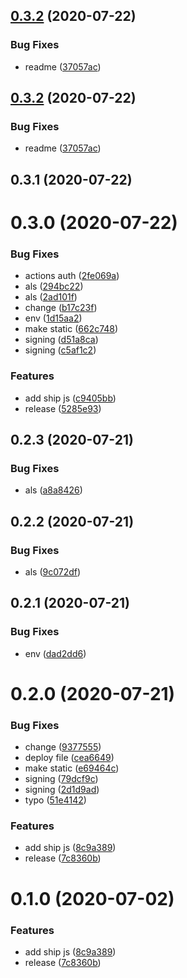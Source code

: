 ## [0.3.2](https://github.com/pronitdas/ci-cd-nodejs-lambda/compare/v0.3.1...v0.3.2) (2020-07-22)


### Bug Fixes

* readme ([37057ac](https://github.com/pronitdas/ci-cd-nodejs-lambda/commit/37057acdd57b409f3752e660b0a6e486e62fc519))



## [0.3.2](https://github.com/pronitdas/ci-cd-nodejs-lambda/compare/v0.3.1...v0.3.2) (2020-07-22)


### Bug Fixes

* readme ([37057ac](https://github.com/pronitdas/ci-cd-nodejs-lambda/commit/37057acdd57b409f3752e660b0a6e486e62fc519))



## 0.3.1 (2020-07-22)



# 0.3.0 (2020-07-22)


### Bug Fixes

* actions auth ([2fe069a](https://github.com/pronitdas/ci-cd-nodejs-lambda/commit/2fe069a62bc2c3a70745c2b027656a6b23e396be))
* als ([294bc22](https://github.com/pronitdas/ci-cd-nodejs-lambda/commit/294bc228c30d42c309b41eb4f8adf9aec67afba6))
* als ([2ad101f](https://github.com/pronitdas/ci-cd-nodejs-lambda/commit/2ad101fa76e1595908f805d87c5378591ed64122))
* change ([b17c23f](https://github.com/pronitdas/ci-cd-nodejs-lambda/commit/b17c23f7a7c8c87b9d61e4951fa68be6c5e2d2da))
* env ([1d15aa2](https://github.com/pronitdas/ci-cd-nodejs-lambda/commit/1d15aa280568810020c38dd8ec52dcae11ef9e13))
* make static ([662c748](https://github.com/pronitdas/ci-cd-nodejs-lambda/commit/662c74873eba194e72624da0b1383f5d3daa0141))
* signing ([d51a8ca](https://github.com/pronitdas/ci-cd-nodejs-lambda/commit/d51a8ca6825257b196c5ce61d8a9aaa5ac2bbb9c))
* signing ([c5af1c2](https://github.com/pronitdas/ci-cd-nodejs-lambda/commit/c5af1c2da56d303d798e6602d4d573da92e4da4b))


### Features

* add ship js ([c9405bb](https://github.com/pronitdas/ci-cd-nodejs-lambda/commit/c9405bbb699808cf63d4eacc129c2f7a393c31f0))
* release ([5285e93](https://github.com/pronitdas/ci-cd-nodejs-lambda/commit/5285e93fb868374d75376414432604faff57111f))



## 0.2.3 (2020-07-21)


### Bug Fixes

* als ([a8a8426](https://github.com/pronitdas/ci-cd-nodejs-lambda/commit/a8a8426300bf70b3be08e741f5e1400cbbb3caae))



## 0.2.2 (2020-07-21)


### Bug Fixes

* als ([9c072df](https://github.com/pronitdas/ci-cd-nodejs-lambda/commit/9c072dffb36cfe4a23800d595420bd7037cdcda4))



## 0.2.1 (2020-07-21)


### Bug Fixes

* env ([dad2dd6](https://github.com/pronitdas/ci-cd-nodejs-lambda/commit/dad2dd6017872ab3090a63bbd516b442ba0e9de4))



# 0.2.0 (2020-07-21)


### Bug Fixes

* change ([9377555](https://github.com/pronitdas/ci-cd-nodejs-lambda/commit/93775552c4db9088bc98af3aa03a8b26f9ab527c))
* deploy file ([cea6649](https://github.com/pronitdas/ci-cd-nodejs-lambda/commit/cea66490e18cf341821a7c55c15da31207bcc62b))
* make static ([e69464c](https://github.com/pronitdas/ci-cd-nodejs-lambda/commit/e69464c7ad659270685c39cc86ded9914ec654ec))
* signing ([79dcf9c](https://github.com/pronitdas/ci-cd-nodejs-lambda/commit/79dcf9cf13a5158cd5f1aeddb4d4f7136081cb24))
* signing ([2d1d9ad](https://github.com/pronitdas/ci-cd-nodejs-lambda/commit/2d1d9adf6ee7243de16066a9597e8380391c7c09))
* typo ([51e4142](https://github.com/pronitdas/ci-cd-nodejs-lambda/commit/51e4142791852498c0591f8792dbaf3f5770be16))


### Features

* add ship js ([8c9a389](https://github.com/pronitdas/ci-cd-nodejs-lambda/commit/8c9a3892a8ecfb44476cf186050047feb0580300))
* release ([7c8360b](https://github.com/pronitdas/ci-cd-nodejs-lambda/commit/7c8360b09400562535dd2ddf6ee719c7756a3663))



# 0.1.0 (2020-07-02)


### Features

* add ship js ([8c9a389](https://github.com/pronitdas/ci-cd-nodejs-lambda/commit/8c9a3892a8ecfb44476cf186050047feb0580300))
* release ([7c8360b](https://github.com/pronitdas/ci-cd-nodejs-lambda/commit/7c8360b09400562535dd2ddf6ee719c7756a3663))



